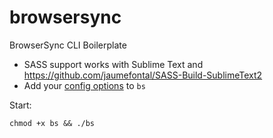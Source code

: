 # browsersync
BrowserSync CLI Boilerplate

- SASS support works with Sublime Text and https://github.com/jaumefontal/SASS-Build-SublimeText2
- Add your [config options](http://www.browsersync.io/docs/command-line/) to `bs`

Start:

`chmod +x bs && ./bs`
